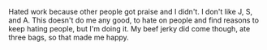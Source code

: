 Hated work because other people got praise and I didn't. I don't like J, S, and A. This doesn't do me any good, to hate on people and find reasons to keep hating people, but I'm doing it. My beef jerky did come though, ate three bags, so that made me happy.
